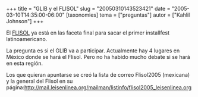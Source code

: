 +++
title = "GLIB y el FLISOL"
slug = "20050310143523421"
date = "2005-03-10T14:35:00-06:00"
[taxonomies]
tema = ["preguntas"]
autor = ["Kahlil Johnson"]
+++

El [FLISOL](http://installfest.info) ya está en las faceta final para
sacar el primer installfest latinoamericano.

La pregunta es si el GLIB va a participar. Actualmente hay 4 lugares en
México donde se hará el Flisol. Pero no ha habido mucho debate si se
hará en esta región.

<!-- more -->
Los que quieran apuntarse se creó la lista de correo Flisol2005
(mexicana) y la general del Flisol en su
página:<http://mail.leisenlinea.org/mailman/listinfo/flisol2005_leisenlinea.org>
